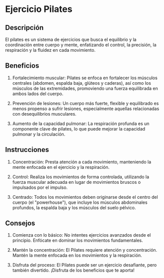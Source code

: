 # Ejercicio Pilates

## Descripción
El pilates es un sistema de ejercicios que busca el equilibrio y la coordinación entre cuerpo y mente, enfatizando el control, la precisión, la respiración y la fluidez en cada movimiento.

## Beneficios
1. Fortalecimiento muscular:
Pilates se enfoca en fortalecer los músculos centrales (abdomen, espalda baja, glúteos y caderas), así como los músculos de las extremidades, promoviendo una fuerza equilibrada en ambos lados del cuerpo.

2. Prevención de lesiones:
Un cuerpo más fuerte, flexible y equilibrado es menos propenso a sufrir lesiones, especialmente aquellas relacionadas con desequilibrios musculares.

3. Aumento de la capacidad pulmonar:
La respiración profunda es un componente clave de pilates, lo que puede mejorar la capacidad pulmonar y la circulación.

## Instrucciones
1. Concentración:
Presta atención a cada movimiento, manteniendo la mente enfocada en el ejercicio y la respiración.

2. Control:
Realiza los movimientos de forma controlada, utilizando la fuerza muscular adecuada en lugar de movimientos bruscos o impulsados por el impulso.

3. Centrado:
Todos los movimientos deben originarse desde el centro del cuerpo (el "powerhouse"), que incluye los músculos abdominales profundos, la espalda baja y los músculos del suelo pélvico.

## Consejos
1. Comienza con lo básico:
No intentes ejercicios avanzados desde el principio. Enfócate en dominar los movimientos fundamentales.

2. Mantén la concentración:
El Pilates requiere atención y concentración. Mantén la mente enfocada en los movimientos y la respiración.

3. Disfruta del proceso:
El Pilates puede ser un ejercicio desafiante, pero también divertido. ¡Disfruta de los beneficios que te aporta! 
